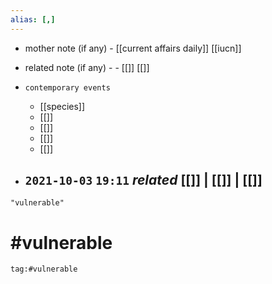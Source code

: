 ```yaml
---
alias: [,]
---
```

- mother note (if any)
		- [[current affairs daily]] [[iucn]]
- related note (if any) -
		- [[]] [[]]
- `contemporary events`
	- [[species]]
	- [[]]
	- [[]]
	- [[]]
	- [[]]

- `2021-10-03`  `19:11` _related_ [[]] | [[]] | [[]]
	- 

```query 2021-10-02 16:51
"vulnerable"
```

# #vulnerable 
```query 2021-10-02 16:51
tag:#vulnerable 
```
